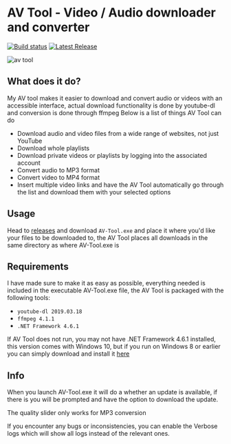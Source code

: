 # AV Tool - Video / Audio downloader and converter
[![Build status](https://ci.appveyor.com/api/projects/status/65594ghmtjavjw29?svg=true)](https://ci.appveyor.com/project/MartinNielsenDev/av-tool)
[![Latest Release](https://img.shields.io/github/release/martinnielsendev/av-tool.svg)](https://github.com/MartinNielsenDev/av-tool/releases)

![av tool](https://i.imgur.com/1LVY3BC.jpg)

## What does it do?
My AV tool makes it easier to download and convert audio or videos with an accessible interface, actual download functionality is done by youtube-dl and conversion is done through ffmpeg
Below is a list of things AV Tool can do
* Download audio and video files from a wide range of websites, not just YouTube
* Download whole playlists
* Download private videos or playlists by logging into the associated account
* Convert audio to MP3 format
* Convert video to MP4 format
* Insert multiple video links and have the AV Tool automatically go through the list and download them with your selected options

## Usage
Head to [releases](https://github.com/MartinNielsenDev/AV-Tool/releases) and download `AV-Tool.exe` and place it where you'd like your files to be downloaded to, the AV Tool places all downloads in the same directory as where AV-Tool.exe is

## Requirements
I have made sure to make it as easy as possible, everything needed is included in the executable AV-Tool.exe file, the AV Tool is packaged with the following tools:

* `youtube-dl 2019.03.18`
* `ffmpeg 4.1.1`
* `.NET Framework 4.6.1`

If AV Tool does not run, you may not have .NET Framework 4.6.1 installed, this version comes with Windows 10, but if you run on Windows 8 or earlier you can simply download and install it [here](https://www.microsoft.com/en-us/download/details.aspx?id=49981)

## Info
When you launch AV-Tool.exe it will do a whether an update is available, if there is you will be prompted and have the option to download the update.

The quality slider only works for MP3 conversion

If you encounter any bugs or inconsistencies, you can enable the Verbose logs which will show all logs instead of the relevant ones. 
